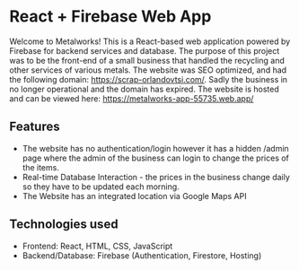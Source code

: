 # React + Firebase Web App

Welcome to Metalworks! This is a React-based web application powered by Firebase for backend services and database. The purpose of this project was to be the front-end of a small business that handled the recycling and other services of various metals. The website was SEO optimized, and had the following domain: https://scrap-orlandovtsi.com/. Sadly the business in no longer operational and the domain has expired. The website is hosted and can be viewed here: https://metalworks-app-55735.web.app/


## Features
- The website has no authentication/login however it has a hidden /admin page where the admin of the business can login to change the prices of the items.
- Real-time Database Interaction - the prices in the business change daily so they have to be updated each morning.
- The Website has an integrated location via Google Maps API


## Technologies used
- Frontend: React, HTML, CSS, JavaScript
- Backend/Database: Firebase (Authentication, Firestore, Hosting)

